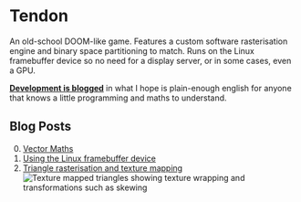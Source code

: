 # Tendon

An old-school DOOM-like game. Features a custom software rasterisation engine and binary space partitioning to match. Runs on the Linux framebuffer device so no need for a display server, or in some cases, even a GPU.

[**Development is blogged**](#blog-posts) in what I hope is plain-enough english for anyone that knows a little programming and maths to understand.

## Blog Posts
0. [Vector Maths](https://aidop.github.io/blog/2020/01/04/software-rasteriser-vectors)
1. [Using the Linux framebuffer device](https://aidop.github.io/blog/2020/01/14/software-rasteriser-framebuffer)
2. [Triangle rasterisation and texture mapping](https://aidop.github.io/blog/2020/01/16/software-rasteriser-triangles)
![Texture mapped triangles showing texture wrapping and transformations such as skewing](https://aidop.github.io/blog/assets/texture_mapping_triangles.png)